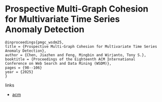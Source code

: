 # Prospective Multi-Graph Cohesion for Multivariate Time Series Anomaly Detection

```
@inproceedings{pmgc_wsdm25,
title = {Prospective Multi-Graph Cohesion for Multivariate Time Series Anomaly Detection},
author = {Chen, Jiazhen and Feng, Mingbin and Wirjanto, Tony S.},
booktitle = {Proceedings of the Eighteenth ACM International Conference on Web Search and Data Mining (WSDM)},
pages = {98--106}
year = {2025}
}
```

links
- [acm](http://dl.acm.org/doi/10.1145/3701551.3703494)
